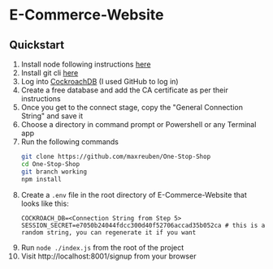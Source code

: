 # E-Commerce-Website

## Quickstart

1. Install node following instructions [here](https://docs.npmjs.com/downloading-and-installing-node-js-and-npm)
2. Install git cli [here](https://git-scm.com/downloads)
3. Log into [CockroachDB](https://cockroachlabs.cloud/login) (I used GitHub to log in)
4. Create a free database and add the CA certificate as per their instructions
5. Once you get to the connect stage, copy the "General Connection String" and save it
6. Choose a directory in command prompt or Powershell or any Terminal app
7. Run the following commands
   ```bash
   git clone https://github.com/maxreuben/One-Stop-Shop
   cd One-Stop-Shop
   git branch working
   npm install
   ```
8. Create a `.env` file in the root directory of E-Commerce-Website that looks like this:
    ```dotenv
    COCKROACH_DB=<Connection String from Step 5>
    SESSION_SECRET=e7050b24044fdcc300d40f52706accad35b052ca # this is a random string, you can regenerate it if you want
    ```
9. Run `node ./index.js` from the root of the project
10. Visit http://localhost:8001/signup from your browser
